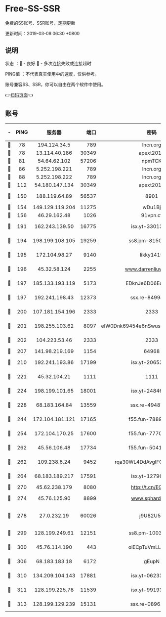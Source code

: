 # Free-SS-SSR

免费的SS账号、SSR账号，定期更新

更新时间：2019-03-08 06:30 +0800

## 说明

状态     ：🙂 - 良好 🙁 - 多次连接失败或连接超时

PING值   ：不代表真实使用中的速度，仅供参考。

账号兼容SS、SSR，你可以自由在两个软件中使用。

👉[扫码页面](https://liesauer.github.io/Free-SS-SSR/)👈

## 账号

|-|PING|服务器|端口|密码|加密方式|区域|
|:----:|:----:|:-----:|-----:|:----:|:----:|:----:|
|🙂|78|194.124.34.5|789|lncn.org|rc4|JP|
|🙂|78|13.114.40.186|30349|apext2019|chacha20|JP|
|🙂|81|54.64.62.102|57206|npmTCK|rc4-md5|JP|
|🙂|86|5.252.198.221|789|lncn.org|rc4|JP|
|🙂|88|5.252.198.222|789|lncn.org|rc4|JP|
|🙂|112|54.180.147.134|30349|apext2019|chacha20|KR|
|🙂|150|188.119.64.89|56537|8901|aes-256-cfb|RU|
|🙂|154|149.129.119.204|11275|wDu1Bj|rc4-md5|HK|
|🙂|156|46.29.162.48|1026|91vpn.cf|rc4-md5|RU|
|🙂|191|162.243.139.50|16775|isx.yt-33013834|aes-256-cfb|US|
|🙂|194|198.199.108.105|19259|ss8.pm-81509933|aes-256-cfb|US|
|🙂|195|172.104.98.27|9140|likky1415|aes-256-cfb|JP|
|🙂|196|45.32.58.124|2255|www.darrenliuwei.com|aes-256-cfb|JP|
|🙂|197|185.133.193.119|5173|EDknJe6D06EoWDaw|aes-256-cfb|US|
|🙂|197|192.241.198.43|12373|ssx.re-84994554|aes-256-cfb|US|
|🙂|200|107.181.154.196|2333|2333|aes-256-cfb|US|
|🙂|201|198.255.103.62|8097|eIW0Dnk69454e6nSwuspv9DmS201tQ0D|aes-256-cfb|US|
|🙂|202|104.223.53.46|2333|2333|aes-256-cfb|US|
|🙂|207|141.98.219.169|1154|64968|chacha20|US|
|🙂|210|192.241.193.86|17199|isx.yt-20653329|aes-256-cfb|US|
|🙂|221|45.32.104.21|1111|1111|aes-256-cfb|SG|
|🙂|224|198.199.101.65|18001|isx.yt-24846326|aes-256-cfb|US|
|🙂|228|68.183.164.84|13559|ssx.re-49487993|aes-256-cfb|US|
|🙂|244|172.104.181.121|17165|f55.fun-78892588|aes-256-cfb|SG|
|🙂|254|172.104.170.25|17600|f55.fun-77704492|aes-256-cfb|SG|
|🙂|262|45.56.106.48|17734|f55.fun-50419069|aes-256-cfb|US|
|🙂|262|109.238.6.24|9452|rqa30WL4DdAvgIFG6Fs3znzTa|aes-256-cfb|FR|
|🙂|264|68.183.189.217|17591|isx.yt-12796868|aes-256-cfb|SG|
|🙂|270|45.62.238.179|8080|http://t.cn/EGJIyrl|rc4-md5|CA|
|🙂|274|45.76.125.90|8899|www.sphard.com|aes-256-cfb|AU|
|🙂|278|27.0.232.19|60026|j9U82U53|xchacha20-ietf-poly1305|HK|
|🙂|299|128.199.249.61|12151|ss8.pm-10038971|aes-256-cfb|SG|
|🙂|300|45.76.114.190|443|oiECpTuVmLLxk4Ts|aes-256-cfb|AU|
|🙂|306|68.183.183.18|6172|gEupN|aes-256-cfb|SG|
|🙂|310|134.209.104.143|17881|isx.yt-06233308|aes-256-cfb|SG|
|🙂|311|128.199.225.78|11539|isx.yt-99193903|aes-256-cfb|SG|
|🙂|313|128.199.129.239|15131|ssx.re-08961164|aes-256-cfb|SG|
